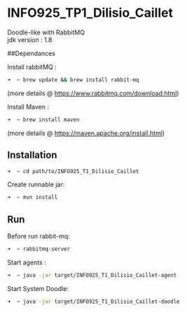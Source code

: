 # INFO925_TP1_Dilisio_Caillet
Doodle-like with RabbitMQ<br>
jdk version : 1.8

##Dependances

Install rabbitMQ :
```bash
➜  ~ brew update && brew install rabbit-mq
```
(more details @ https://www.rabbitmq.com/download.html)

Install Maven :
```bash
➜  ~ brew install maven
```
(more details @ https://maven.apache.org/install.html)

## Installation

```bash
➜  ~ cd path/to/INFO925_T1_Dilisio_Caillet  
```

Create runnable jar:
```bash
➜  ~ mvn install
```
 
## Run

Before run rabbit-mq:
```bash
➜  ~ rabbitmq-server
```

Start agents :
```bash
➜  ~ java -jar target/INFO925_T1_Dilisio_Caillet-agent  
```
Start System Doodle:
```bash
➜  ~ java -jar target/INFO925_T1_Dilisio_Caillet-doodle  
```
